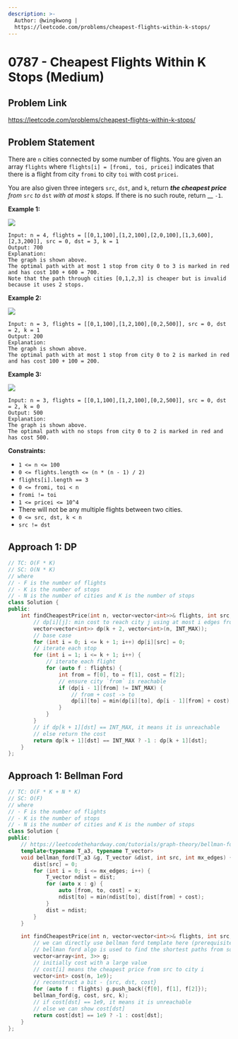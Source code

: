 ```yaml
---
description: >-
  Author: @wingkwong |
  https://leetcode.com/problems/cheapest-flights-within-k-stops/
---
```


# 0787 - Cheapest Flights Within K Stops (Medium)

## Problem Link

https://leetcode.com/problems/cheapest-flights-within-k-stops/

## Problem Statement

There are `n` cities connected by some number of flights. You are given an array `flights` where `flights[i] = [fromi, toi, pricei]` indicates that there is a flight from city `fromi` to city `toi` with cost `pricei`.

You are also given three integers `src`, `dst`, and `k`, return _**the cheapest price** from_ `src` _to_ `dst` _with at most_ `k` _stops._ If there is no such route, return __ `-1`.

**Example 1:**

![](https://assets.leetcode.com/uploads/2022/03/18/cheapest-flights-within-k-stops-3drawio.png)

```
Input: n = 4, flights = [[0,1,100],[1,2,100],[2,0,100],[1,3,600],[2,3,200]], src = 0, dst = 3, k = 1
Output: 700
Explanation:
The graph is shown above.
The optimal path with at most 1 stop from city 0 to 3 is marked in red and has cost 100 + 600 = 700.
Note that the path through cities [0,1,2,3] is cheaper but is invalid because it uses 2 stops.
```

**Example 2:**

![](https://assets.leetcode.com/uploads/2022/03/18/cheapest-flights-within-k-stops-1drawio.png)

```
Input: n = 3, flights = [[0,1,100],[1,2,100],[0,2,500]], src = 0, dst = 2, k = 1
Output: 200
Explanation:
The graph is shown above.
The optimal path with at most 1 stop from city 0 to 2 is marked in red and has cost 100 + 100 = 200.
```

**Example 3:**

![](https://assets.leetcode.com/uploads/2022/03/18/cheapest-flights-within-k-stops-2drawio.png)

```
Input: n = 3, flights = [[0,1,100],[1,2,100],[0,2,500]], src = 0, dst = 2, k = 0
Output: 500
Explanation:
The graph is shown above.
The optimal path with no stops from city 0 to 2 is marked in red and has cost 500.
```

**Constraints:**

* `1 <= n <= 100`
* `0 <= flights.length <= (n * (n - 1) / 2)`
* `flights[i].length == 3`
* `0 <= fromi, toi < n`
* `fromi != toi`
* `1 <= pricei <= 10^4`
* There will not be any multiple flights between two cities.
* `0 <= src, dst, k < n`
* `src != dst`

## Approach 1: DP

<Tabs>
<TabItem value="cpp" label="C++">
<SolutionAuthor name="@wingkwong"/>

```cpp
// TC: O(F * K)
// SC: O(N * K) 
// where 
// - F is the number of flights
// - K is the number of stops
// - N is the number of cities and K is the number of stops
class Solution {
public:
    int findCheapestPrice(int n, vector<vector<int>>& flights, int src, int dst, int k) {
        // dp[i][j]: min cost to reach city j using at most i edges from src
        vector<vector<int>> dp(k + 2, vector<int>(n, INT_MAX));
        // base case
        for (int i = 0; i <= k + 1; i++) dp[i][src] = 0;
        // iterate each stop
        for (int i = 1; i <= k + 1; i++) {
            // iterate each flight
            for (auto f : flights) {
                int from = f[0], to = f[1], cost = f[2];
                // ensure city `from` is reachable 
                if (dp[i - 1][from] != INT_MAX) {
                    // from + cost -> to
                    dp[i][to] = min(dp[i][to], dp[i - 1][from] + cost);   
                }
            }
        }
        // if dp[k + 1][dst] == INT_MAX, it means it is unreachable
        // else return the cost
        return dp[k + 1][dst] == INT_MAX ? -1 : dp[k + 1][dst];
    }
};
```

</TabItem>
</Tabs>


## Approach 1: Bellman Ford

<Tabs>
<TabItem value="cpp" label="C++">
<SolutionAuthor name="@wingkwong"/>

```cpp
// TC: O(F * K + N * K)
// SC: O(F) 
// where 
// - F is the number of flights
// - K is the number of stops
// - N is the number of cities and K is the number of stops
class Solution {
public:
    // https://leetcodethehardway.com/tutorials/graph-theory/bellman-ford-algorithm
    template<typename T_a3, typename T_vector>
    void bellman_ford(T_a3 &g, T_vector &dist, int src, int mx_edges) {
        dist[src] = 0;
        for (int i = 0; i <= mx_edges; i++) {
            T_vector ndist = dist;
            for (auto x : g) {
                auto [from, to, cost] = x;
                ndist[to] = min(ndist[to], dist[from] + cost);
            }
            dist = ndist;
        }
    }
    
    int findCheapestPrice(int n, vector<vector<int>>& flights, int src, int dst, int k) {
        // we can directly use bellman ford template here (prerequisite: you need to understand bellman ford algo)
        // bellman ford algo is used to find the shortest paths from source node to other nodes in a weighted graph
        vector<array<int, 3>> g;
        // initially cost with a large value
        // cost[i] means the cheapest price from src to city i
        vector<int> cost(n, 1e9);
        // reconstruct a bit - {src, dst, cost}
        for (auto f : flights) g.push_back({f[0], f[1], f[2]});
        bellman_ford(g, cost, src, k);
        // if cost[dst] == 1e9, it means it is unreachable
        // else we can show cost[dst]
        return cost[dst] == 1e9 ? -1 : cost[dst];
    }
};
```

</TabItem>
</Tabs>
